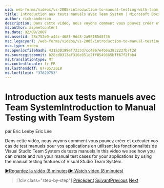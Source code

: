 ```yaml
---
uid: web-forms/videos/vs-2005/introduction-to-manual-testing-with-team-system
title: Introduction aux tests manuels avec Team System | Microsoft Docs
author: rick-anderson
description: Dans cette vidéo, nous voyons comment vous pouvez créer et exécuter vos cas de test manuels pour vos applications en utilisant les fonctionnalités de Visual Studio d’ici équipe de tests manuels...
ms.author: aspnetcontent
ms.date: 02/09/2007
ms.assetid: 28c752e0-a44c-468f-9dd8-2a98185d8f36
msc.legacyurl: /web-forms/videos/vs-2005/introduction-to-manual-testing-with-team-system
msc.type: video
ms.openlocfilehash: 431a30199ef7333d7cc4867e4b0a3832237b7f2d
ms.sourcegitcommit: b28cd0313af316c051c2ff8549865bff67f2fbb4
ms.translationtype: MT
ms.contentlocale: fr-FR
ms.lasthandoff: 07/05/2018
ms.locfileid: "37829753"
---
```

<a name="introduction-to-manual-testing-with-team-system"></a><span data-ttu-id="f424e-103">Introduction aux tests manuels avec Team System</span><span class="sxs-lookup"><span data-stu-id="f424e-103">Introduction to Manual Testing with Team System</span></span>
====================
<span data-ttu-id="f424e-104">par Eric Lee</span><span class="sxs-lookup"><span data-stu-id="f424e-104">by Eric Lee</span></span>

<span data-ttu-id="f424e-105">Dans cette vidéo, nous voyons comment vous pouvez créer et exécuter vos cas de test manuels pour vos applications en utilisant les fonctionnalités de Visual Studio Team System de tests manuels.</span><span class="sxs-lookup"><span data-stu-id="f424e-105">In this video we see how you can create and run your manual test cases for your applications by using the manual testing features of Visual Studio Team System.</span></span>

[<span data-ttu-id="f424e-106">&#9654;Regardez la vidéo (8 minutes)</span><span class="sxs-lookup"><span data-stu-id="f424e-106">&#9654; Watch video (8 minutes)</span></span>](https://channel9.msdn.com/Blogs/ASP-NET-Site-Videos/introduction-to-manual-testing-with-team-system)

> [!div class="step-by-step"]
> <span data-ttu-id="f424e-107">[Précédent](introduction-to-load-testing-web-applications-with-team-system.md)
> [Suivant](introduction-to-managing-and-running-tests-with-team-system.md)</span><span class="sxs-lookup"><span data-stu-id="f424e-107">[Previous](introduction-to-load-testing-web-applications-with-team-system.md)
[Next](introduction-to-managing-and-running-tests-with-team-system.md)</span></span>
